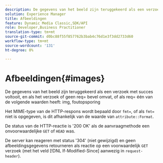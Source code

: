 ```yaml
---
description: De gegevens van het beeld zijn teruggekeerd als een verzoek met succes voltooit, en als het verzoek of geen req= bevel omvat, of als req= één van de volgende waarden img heeft, zuivert.
solution: Experience Manager
title: Afbeeldingen
feature: Dynamic Media Classic,SDK/API
role: Developer,Business Practitioner
translation-type: tm+mt
source-git-commit: d0bc88f55f857762b3bab4c76d1e3f3dd2733d60
workflow-type: tm+mt
source-wordcount: '131'
ht-degree: 0%

---
```



# Afbeeldingen{#images}

De gegevens van het beeld zijn teruggekeerd als een verzoek met succes voltooit, en als het verzoek of geen req= bevel omvat, of als req= één van de volgende waarden heeft: img, foutopsporing

Het MIME-type van de HTTP-respons wordt bepaald door `fmt=`, of als `fmt=` niet is opgegeven, is dit afhankelijk van de waarde van `attribute::Format`.

De status van de HTTP-reactie is &#39;200 OK&#39; als de aanvraagmethode een onvoorwaardelijke `GET` of `HEAD` was.

De server kan reageren met status &#39;304&#39; (niet gewijzigd) en geen afbeeldingsgegevens retourneren als reactie op een voorwaardelijk `GET` verzoek (met het veld [!DNL If-Modified-Since] aanwezig in `request-header`).
